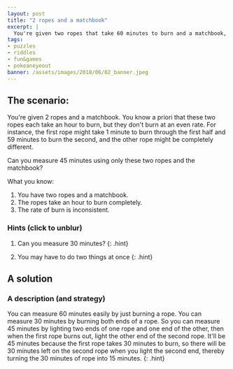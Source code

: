 ```yaml
---
layout: post
title: "2 ropes and a matchbook"
excerpt: |
  You're given two ropes that take 60 minutes to burn and a matchbook, and you need to measure 45 minutes.
tags:
- puzzles
- riddles
- fun&games
- pokeaneyeout
banner: /assets/images/2018/06/02_banner.jpeg
---
```


## The scenario:

You're given 2 ropes and a matchbook. You know a priori that these two ropes each take an hour to burn, but they don't burn at an even rate. For instance, the first rope might take 1 minute to burn through the first half and 59 minutes to burn the second, and the other rope might be completely different.

Can you measure 45 minutes using only these two ropes and the matchbook?

What you know:

1. You have two ropes and a matchbook.
1. The ropes take an hour to burn completely.
1. The rate of burn is inconsistent.


### Hints (click to unblur)

1. Can you measure 30 minutes?
    {: .hint}

1. You may have to do two things at once
    {: .hint}

## A solution

### A description (and strategy)
You can measure 60 minutes easily by just burning a rope. You can measure 30 minutes by burning both ends of a rope. So you can measure 45 minutes by lighting two ends of one rope and one end of the other, then when the first rope burns out, light the other end of the second rope. It'll be 45 minutes because the first rope takes 30 minutes to burn, so there will be 30 minutes left on the second rope when you light the second end, thereby turning the 30 minutes of rope into 15 minutes.
{: .hint}
